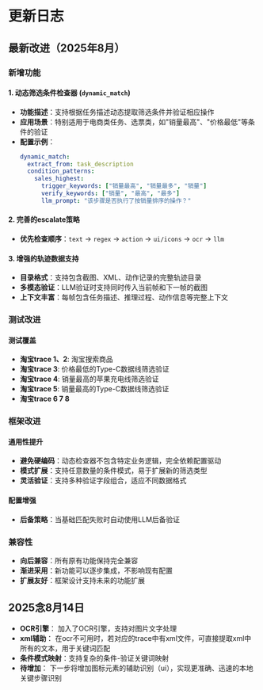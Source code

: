 # 更新日志

## 最新改进（2025年8月）

### 新增功能

#### 1. 动态筛选条件检查器 (`dynamic_match`)
- **功能描述**：支持根据任务描述动态提取筛选条件并验证相应操作
- **应用场景**：特别适用于电商类任务、选票类，如"销量最高"、"价格最低"等条件的验证
- **配置示例**：
  ```yaml
  dynamic_match:
    extract_from: task_description
    condition_patterns:
      sales_highest:
        trigger_keywords: ["销量最高", "销量最多", "销量"]
        verify_keywords: ["销量", "最高", "最多"]
        llm_prompt: "该步骤是否执行了按销量排序的操作？"
  ```

#### 2. 完善的escalate策略
- **优先检查顺序**：`text` → `regex` → `action` → `ui/icons` → `ocr` → `llm`

#### 3. 增强的轨迹数据支持
- **目录格式**：支持包含截图、XML、动作记录的完整轨迹目录
- **多模态验证**：LLM验证时支持同时传入当前帧和下一帧的截图
- **上下文丰富**：每帧包含任务描述、推理过程、动作信息等完整上下文

### 测试改进


#### 测试覆盖
- **淘宝trace 1、2**:   淘宝搜索商品
- **淘宝trace 3**:      价格最低的Type-C数据线筛选验证
- **淘宝trace 4**:      销量最高的苹果充电线筛选验证  
- **淘宝trace 5**:      销量最高的Type-C数据线筛选验证
- **淘宝trace 6 7 8**

### 框架改进

#### 通用性提升
- **避免硬编码**：动态检查器不包含特定业务逻辑，完全依赖配置驱动
- **模式扩展**：支持任意数量的条件模式，易于扩展新的筛选类型
- **灵活验证**：支持多种验证字段组合，适应不同数据格式

#### 配置增强
- **后备策略**：当基础匹配失败时自动使用LLM后备验证

### 兼容性
- **向后兼容**：所有原有功能保持完全兼容
- **渐进采用**：新功能可以逐步集成，不影响现有配置
- **扩展友好**：框架设计支持未来的功能扩展

## 2025念8月14日

- **OCR引擎**： 加入了OCR引擎，支持对图片文字处理
- **xml辅助**： 在ocr不可用时，若对应的trace中有xml文件，可直接提取xml中所有的文本，用于关键词匹配
- **条件模式映射**：支持复杂的条件-验证关键词映射
- **待增加**：  下一步将增加图标元素的辅助识别（ui），实现更准确、迅速的本地关键步骤识别